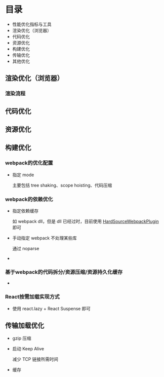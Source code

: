 # 目录

- 性能优化指标与工具
- 渲染优化（浏览器）
- 代码优化
- 资源优化
- 构建优化
- 传输优化
- 其他优化



## 渲染优化（浏览器）

###  渲染流程







## 代码优化

## 资源优化

## 构建优化

### webpack的优化配置

- 指定 mode

  主要包括 tree shaking、scope hoisting、代码压缩

### webpack的依赖优化

- 指定依赖缓存

  如 webpack dll，但是 dll 已经过时，目前使用 [HardSourceWebpackPlugin](https://github.com/mzgoddard/hard-source-webpack-plugin) 即可

- 手动指定 webpack 不处理某些库

  通过 noparse

- 

### 基于webpack的代码拆分/资源压缩/资源持久化缓存

- 

### React按需加载实现方式

- 使用 react.lazy + React Suspense 即可

## 传输加载优化

- gzip 压缩

- 启动 Keep Alive

  减少 TCP 链接所需时间

- 缓存

